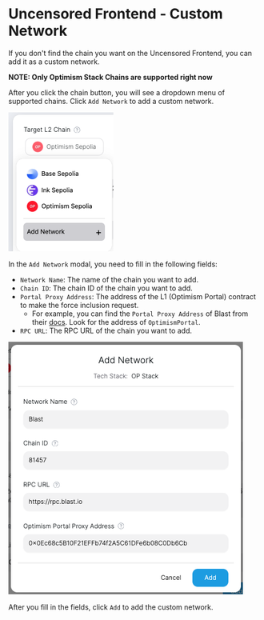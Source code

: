 # Uncensored Frontend - Custom Network

If you don't find the chain you want on the Uncensored Frontend, you can add it as a custom network.

**NOTE: Only Optimism Stack Chains are supported right now**

After you click the chain button, you will see a dropdown menu of supported chains. Click `Add Network` to add a custom network.

![Custom Network - Add Network Button](../assets/custom-network-add-network-button.png)

In the `Add Network` modal, you need to fill in the following fields:
- `Network Name`: The name of the chain you want to add.
- `Chain ID`: The chain ID of the chain you want to add.
- `Portal Proxy Address`: The address of the L1 (Optimism Portal) contract to make the force inclusion request.
  - For example, you can find the `Portal Proxy Address` of Blast from their [docs](https://docs.blast.io/building/contracts). Look for the address of `OptimismPortal`.
- `RPC URL`: The RPC URL of the chain you want to add.

![Custom Network - Add Network Example](../assets/custom-network-add-network-example.png)

After you fill in the fields, click `Add` to add the custom network.
